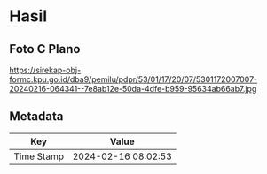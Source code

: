 # Hasil

## Foto C Plano

https://sirekap-obj-formc.kpu.go.id/dba9/pemilu/pdpr/53/01/17/20/07/5301172007007-20240216-064341--7e8ab12e-50da-4dfe-b959-95634ab66ab7.jpg


## Metadata

| Key        | Value               |
| ---------- | ------------------- |
| Time Stamp | 2024-02-16 08:02:53 |



